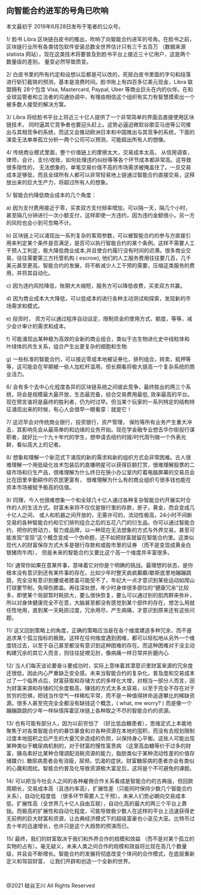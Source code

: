 ## 向智能合约进军的号角已吹响

本文最初于 2019年6月28日发布于笔者的公众号。

1/ 脸书 Libra 区块链白皮书的推出，吹响了向智能合约进军的号角。在脸书之前，区块链行业所有各类钱包软件安装总数全世界估计只有三千五百万
（数据来源 statista 网站），现在这类技术将要普及到脸书平台上接近三十亿用户，这是两个数量级的差别， 量变必然导致质变。

2/ 白皮书里的所有约定和设想以后都是可以改的，死抠白皮书里面的字句和段落进行斩钉截铁的预测，基本是浪费时间。脸书账上有四百多亿美元现金，Libra
联盟拥有 28个包含 Visa, Mastercard, Paypal, Uber 等商业巨头在内的伙伴。在和全球监管者和立法者的沟通协调中，有理由相信这个组织有实力有智慧摸索出一个被多数人接受的解决方案。

3/ Libra 将给脸书平台上将近三十亿人提供了一个非常简单的界面去直接使用区块链技术，
同时逼其它竞争者也要迎头赶上。这势必逼迫微软谷歌亚马逊等公司推出与其相竞争的系统，而这又会推动欧洲日本和中国推出与其竞争的系统，下面的演变无法单单孤立分析一两个公司可以预测，可能超出所有人的想像。

4/ 传统商业模式里面，整个价值链上的摩擦太大，交易成本太高， 从信用调查，律师，会计，支付/收账，如何处理违约纠纷等等各个环节成本都非常高。这导致很多隐性的，
无法想象的，单笔交易价值不高的市场需求被掩盖住了。一旦交易成本足够低，而且全球所有人都可以非常轻易地上链通过智能合约直接交易，这释放出来的巨大生产力，将超过所有人的想象。

5/ 智能合约降低商业成本的几个角度：

a) 因为支付费用接近于零，买卖双方支付频率增加，可以隔一天，隔几个小时，甚至隔几分钟进行一次小额支付，这样即使一方违约，因为违约金额很小，另一方的风险也会小到可忽略不计。

b)
区块链上可以涌现出一系列复杂的客观参数，可以被智能合约的参与方直接引用来判定某个条件是否满足，是否可以执行智能合约的某个条例。这样不需要人工干预人工判定，极大降低商业成本,并且使合约履行没有时间的迟滞。很多商业交易，往往需要第三方托管机构 (
escrow), 他们的人工服务费用往往要几百，几千美元甚至更高。智能合约的发展，将不断减少人工干预的需要，压缩这类服务的费用，并将其自动化。

c) 因为违约风险降低，账期大大缩短，服务方可以降低收费，买卖双方共赢。

d) 因为商业成本大大降低，可以低成本的进行各种主动测试和探索，发现新的市场需求和模式。

e) 投资时， 资方可以通过程序自动设定，限制资金的使用方式，额度，等等，减少会计审计的需求和成本。

f) 可能涌现出某种极为高效的全新的商业组合，类似于古生物进化史中线粒体和叶绿体的共生关系，组合产生出更复杂的细胞和生物.

g) 一些标准的智能合约，可以接近零成本地被证券化，排列组合，转卖，抵押等等，这可能会在早期被一些人加杠杆滥用，但长期看将极大提高一个复杂系统的商业活力。

6/ 会有多个去中心化程度各异的区块链系统之间彼此竞争，最终胜出的两三个系统，将会是规模最大最开放，生态最完备，综合交易费用最低,
效率最高的平台。 现在预言谁将是最终的胜利者，仍为时过早。但当某个玩家的一系列特定的结构特征涌现出来的时候，有心人会很早一眼看穿：就是它！

7/ 这迟早会对传统商业银行，投资银行，资产管理，
保险等所有业务产生重大冲击，其影响先会从最简单的和边缘的业务开始。现在学金融专业想去华尔街投行谋职者，就好比一个九十年代的学生，想申请去纽约时报/时代周刊做一个外表光鲜，看似高大上的记者。

8/
想象和理解一个新范式下涌现的新的需求和新的组织方式会非常困难。古人很难理解一个用低级化妆术包装后的直播明星可以获得巨额打赏，很难理解股票的二级市场和衍生产品，很难理解为什么终日在狭小办公室内盯着电脑屏幕的交易员会比在田里辛勤耕作的农民更富有，
很难理解为什么有的商业组织亏很多钱也能在资本市场被赋予极高的估值。

9/ 同理，今人也很难想象一个和全球几十亿人通过各种复杂智能合约开展实时合作的人的生活方式。财富未来将不仅仅是银行里的存款，房子，黄金，而会变成几十亿人之间，
或人和机器之间开放的，无需许可的，流动性极高，24小时不间断交易的各种智能合约和它们排列组合之后的五花八门的衍生品。你可以通过智能合约，把你的劳动力，智力或品牌，以一种现在无法想象的方式与外界交易，甚至可能发现“变现”这个概念变成一个伪命题，还不如把财富就留在智能合约里。这类似现代人的财富保存方式大多是银行存款和或股市里的证券
（而不是变现成黄金白银猪肉牛肉）， 但是未来的智能合约又要比这个高一个维度并丰富很多。

10/
通常你如果在意某件事，意味着它对你是个明确的挑战。最理想的状态，是你根本没有意识到还有某件事的存在。比如少年时整天疯疯癫癫/歇斯底里地蹦蹦跳跳，完全没有意识到腰或者膝盖可能受不了，年纪大一点才意识到某些运动如爬山打球要节制，免得伤膝盖。再往深处想，年少时身体很多部位的“健康冗余”比较多，即使某个局部暂时耗损大，要么很快恢复，要么可以通过别的肌肉群来弥补，所以对身体健康完全不在意，大脑甚至都没有感觉到某个部件的存在，想怎么用就任性地用，直到某一天耗损过度，冗余用尽，产生病痛，才意识到原来还有这些问题。

11/
这又回到策略上的角度，正确的策略应当是在各个维度建造多种冗余，而不是追求某个孤立指标的极致。这样在任何维度遇到困难，都可以轻松地从另外一个维度绕过去，以至于自己甚至都没有意识到这种困难的存在。而这种困难对于没主动构建冗余的其它人而言，则往往捉襟见肘，像病痛一样日常并折磨内心.

12/
当人们每天谈论要奋斗要成功时，实际上意味着其潜意识里财富来源的冗余度还很低，因此内心严重缺乏安全感。未来当智能合约的复杂化，普及度和交易成本过了一个临界点后，财富获取和存储方式的多样化大增，对相当一部分人而言，因为财富来源和存储的冗余度极高，赚钱的方式太多太容易，以至于完全不存在对于贫穷的恐惧，把钱当作空气一样稀松平常，而不是一种值得拼命追逐攀比的稀缺资源。很多人甚至完完全全都没有缺钱这个概念，(
what, me worry? ) 而是像一个蹦蹦跳跳的少年一样纵情挥霍区块链上各种取之不尽的智能合约的资源。

13/ 也有可能有部分人，因为以前穷怕了
（好比低血糖患者），思维定式上本能地聚焦于对各类智能合约的暴饮暴食和对各种资源在本地的囤积，而没有去规划限制过度本地囤积之后产生的大量冗余造成的负担，以保持身心平衡。这些人可能出现某种类似于糖尿病机制的，对于财富的慢性富贵病
（这里高血糖等价于过多的财富，胰岛素好比某种合理调配消耗资源的能力，脂肪类似于某种流动性差的价值存储媒介).
糖尿病患者会有消瘦，尿频，饥渴的症状。财富糖尿病的患者亦会有类似的心魔和困扰。智能合约普及化导致资源极大富足后，这将是个不可避免的课题。

14/ 可以把当今社会人之间的各种雇佣合作关系看成是智能合约的古典版，但回款周期长，交易成本高（且违约率高），扩展性差（只能同时保持少数几个智能合约关系），自动化程度低
（很多环节需要人工干预）。未来人们势必朝向交易成本低，扩展性高（全世界几十亿人自由互联），自动化高的最大的两三个平台上靠拢。而极高的扩展性和自动化程度，可能导致极少数人在这样的平台上迅速获得史无前例的巨大财富和资源，让古典经济模式下的超级富豪也小巫见大巫。比特币过去十年的迅速增长，也许只是这个大趋势的预演而已。

15/ 最终，我们的财富取决于我们和外界合作的规模和效益
（而不是对某个孤立的实物的占有）。毫无疑义，未来人类之间合作的规模和效益将比现在高几个数量级，并且会不断增长。智能合约的发展将彻底改变个体间的合作模式，在底层重新定义和驾驭财富，
让我们开辟和创造一个全新的世界。

&nbsp;

@2021 硅谷王川 All Rights Reserved

